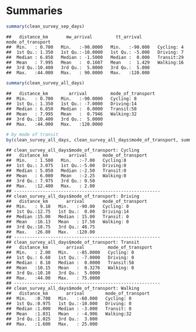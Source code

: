 Summaries
================

``` r
summary(clean_survey_sep_days)
```

    ##   distance_km       mw_arrival         tt_arrival      mode_of_transport
    ##  Min.   : 0.700   Min.   :-90.0000   Min.   :-90.000   Cycling: 4       
    ##  1st Qu.: 1.350   1st Qu.:-10.0000   1st Qu.: -5.000   Driving: 7       
    ##  Median : 6.850   Median : -1.5000   Median :  0.000   Transit:29       
    ##  Mean   : 7.995   Mean   :  0.1607   Mean   :  1.429   Walking:16       
    ##  3rd Qu.:10.400   3rd Qu.:  5.0000   3rd Qu.:  5.000                    
    ##  Max.   :44.000   Max.   : 90.0000   Max.   :120.000

``` r
summary(clean_survey_all_days)
```

    ##   distance_km        arrival         mode_of_transport
    ##  Min.   : 0.700   Min.   :-90.0000   Cycling: 8       
    ##  1st Qu.: 1.350   1st Qu.: -7.0000   Driving:14       
    ##  Median : 6.850   Median :  0.0000   Transit:58       
    ##  Mean   : 7.995   Mean   :  0.7946   Walking:32       
    ##  3rd Qu.:10.400   3rd Qu.:  5.0000                    
    ##  Max.   :44.000   Max.   :120.0000

``` r
# by mode of transit
by(clean_survey_all_days, clean_survey_all_days$mode_of_transport, summary)
```

    ## clean_survey_all_days$mode_of_transport: Cycling
    ##   distance_km        arrival      mode_of_transport
    ##  Min.   : 1.500   Min.   :-7.00   Cycling:8        
    ##  1st Qu.: 3.075   1st Qu.:-5.00   Driving:0        
    ##  Median : 5.050   Median :-2.50   Transit:0        
    ##  Mean   : 6.000   Mean   :-2.25   Walking:0        
    ##  3rd Qu.: 7.975   3rd Qu.: 0.50                    
    ##  Max.   :12.400   Max.   : 2.00                    
    ## -------------------------------------------------------- 
    ## clean_survey_all_days$mode_of_transport: Driving
    ##   distance_km       arrival       mode_of_transport
    ##  Min.   : 9.10   Min.   :-90.00   Cycling: 0       
    ##  1st Qu.:12.75   1st Qu.:  0.00   Driving:14       
    ##  Median :15.00   Median : 15.00   Transit: 0       
    ##  Mean   :16.13   Mean   : 17.50   Walking: 0       
    ##  3rd Qu.:18.75   3rd Qu.: 48.75                    
    ##  Max.   :26.80   Max.   :120.00                    
    ## -------------------------------------------------------- 
    ## clean_survey_all_days$mode_of_transport: Transit
    ##   distance_km       arrival         mode_of_transport
    ##  Min.   : 2.00   Min.   :-85.0000   Cycling: 0       
    ##  1st Qu.: 6.60   1st Qu.: -7.0000   Driving: 0       
    ##  Median : 8.10   Median :  0.0000   Transit:58       
    ##  Mean   :10.15   Mean   :  0.3276   Walking: 0       
    ##  3rd Qu.:10.10   3rd Qu.:  5.0000                    
    ##  Max.   :44.00   Max.   : 75.0000                    
    ## -------------------------------------------------------- 
    ## clean_survey_all_days$mode_of_transport: Walking
    ##   distance_km       arrival        mode_of_transport
    ##  Min.   :0.700   Min.   :-60.000   Cycling: 0       
    ##  1st Qu.:0.975   1st Qu.:-10.000   Driving: 0       
    ##  Median :1.000   Median : -3.000   Transit: 0       
    ##  Mean   :1.031   Mean   : -4.906   Walking:32       
    ##  3rd Qu.:1.025   3rd Qu.:  3.000                    
    ##  Max.   :1.600   Max.   : 25.000
